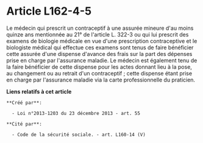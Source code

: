 # Article L162-4-5

Le  médecin qui prescrit un contraceptif à une assurée mineure d'au moins  quinze ans mentionnée au 21° de l'article L. 322-3
ou qui lui prescrit  des examens de biologie médicale en vue d'une prescription contraceptive  et le biologiste médical qui
effectue ces examens sont tenus de faire  bénéficier cette assurée d'une dispense d'avance des frais sur la part  des
dépenses prise en charge par l'assurance maladie. Le médecin est  également tenu de la faire bénéficier de cette dispense
pour les actes  donnant lieu à la pose, au changement ou au retrait d'un contraceptif ;  cette dispense étant prise en charge
par l'assurance maladie via la  carte professionnelle du praticien.

**Liens relatifs à cet article**

	**Créé par**:

	  - Loi n°2013-1203 du 23 décembre 2013 - art. 55

	**Cité par**:

	  - Code de la sécurité sociale. - art. L160-14 (V)
